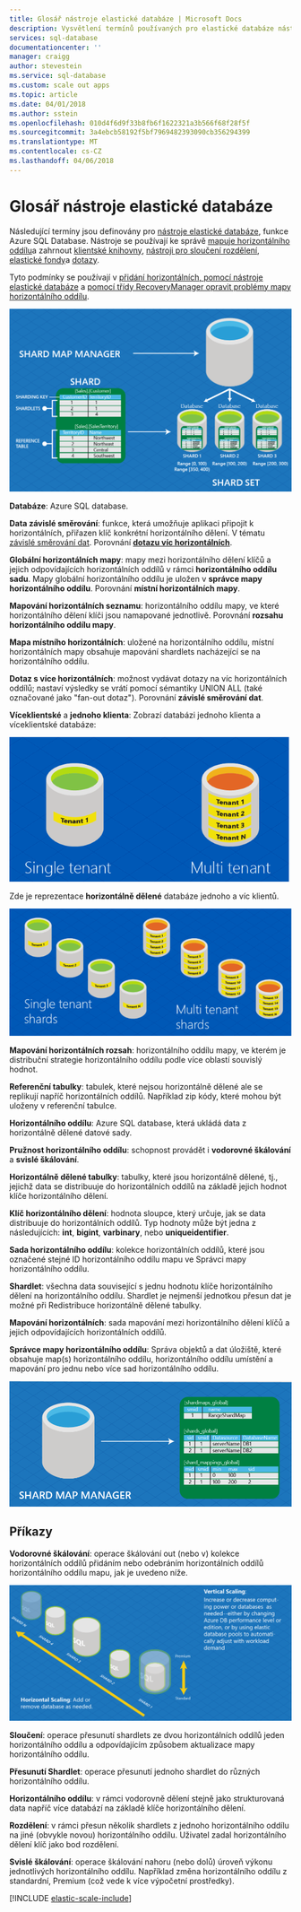 ```yaml
---
title: Glosář nástroje elastické databáze | Microsoft Docs
description: Vysvětlení termínů používaných pro elastické databáze nástroje
services: sql-database
documentationcenter: ''
manager: craigg
author: stevestein
ms.service: sql-database
ms.custom: scale out apps
ms.topic: article
ms.date: 04/01/2018
ms.author: sstein
ms.openlocfilehash: 010d4f6d9f33b8fb6f1622321a3b566f68f28f5f
ms.sourcegitcommit: 3a4ebcb58192f5bf7969482393090cb356294399
ms.translationtype: MT
ms.contentlocale: cs-CZ
ms.lasthandoff: 04/06/2018
---
```

# <a name="elastic-database-tools-glossary"></a>Glosář nástroje elastické databáze
Následující termíny jsou definovány pro [nástroje elastické databáze](sql-database-elastic-scale-introduction.md), funkce Azure SQL Database. Nástroje se používají ke správě [mapuje horizontálního oddílu](sql-database-elastic-scale-shard-map-management.md)a zahrnout [klientské knihovny](sql-database-elastic-database-client-library.md), [nástroji pro sloučení rozdělení](sql-database-elastic-scale-overview-split-and-merge.md), [elastické fondy](sql-database-elastic-pool.md)a [dotazy](sql-database-elastic-query-overview.md). 

Tyto podmínky se používají v [přidání horizontálních, pomocí nástroje elastické databáze](sql-database-elastic-scale-add-a-shard.md) a [pomocí třídy RecoveryManager opravit problémy mapy horizontálního oddílu](sql-database-elastic-database-recovery-manager.md).

![Elastické škálování podmínky][1]

**Databáze**: Azure SQL database. 

**Data závislé směrování**: funkce, která umožňuje aplikaci připojit k horizontálních, přiřazen klíč konkrétní horizontálního dělení. V tématu [závislé směrování dat](sql-database-elastic-scale-data-dependent-routing.md). Porovnání  **[dotazu víc horizontálních](sql-database-elastic-scale-multishard-querying.md)**.

**Globální horizontálních mapy**: mapy mezi horizontálního dělení klíčů a jejich odpovídajících horizontálních oddílů v rámci **horizontálního oddílu sadu**. Mapy globální horizontálního oddílu je uložen v **správce mapy horizontálního oddílu**. Porovnání **místní horizontálních mapy**.

**Mapování horizontálních seznamu**: horizontálního oddílu mapy, ve které horizontálního dělení klíči jsou namapované jednotlivě. Porovnání **rozsahu horizontálního oddílu mapy**.   

**Mapa místního horizontálních**: uložené na horizontálního oddílu, místní horizontálních mapy obsahuje mapování shardlets nacházející se na horizontálního oddílu.

**Dotaz s více horizontálních**: možnost vydávat dotazy na víc horizontálních oddílů; nastaví výsledky se vrátí pomocí sémantiky UNION ALL (také označované jako "fan-out dotaz"). Porovnání **závislé směrování dat**.

**Víceklientské** a **jednoho klienta**: Zobrazí databázi jednoho klienta a víceklientské databáze:

![Databáze jeden a více klientů](./media/sql-database-elastic-scale-glossary/multi-single-simple.png)

Zde je reprezentace **horizontálně dělené** databáze jednoho a víc klientů. 

![Databáze jeden a více klientů](./media/sql-database-elastic-scale-glossary/shards-single-multi.png)

**Mapování horizontálních rozsah**: horizontálního oddílu mapy, ve kterém je distribuční strategie horizontálního oddílu podle více oblastí souvislý hodnot. 

**Referenční tabulky**: tabulek, které nejsou horizontálně dělené ale se replikují napříč horizontálních oddílů. Například zip kódy, které mohou být uloženy v referenční tabulce. 

**Horizontálního oddílu**: Azure SQL database, která ukládá data z horizontálně dělené datové sady. 

**Pružnost horizontálního oddílu**: schopnost provádět i **vodorovné škálování** a **svislé škálování**.

**Horizontálně dělené tabulky**: tabulky, které jsou horizontálně dělené, tj., jejichž data se distribuuje do horizontálních oddílů na základě jejich hodnot klíče horizontálního dělení. 

**Klíč horizontálního dělení**: hodnota sloupce, který určuje, jak se data distribuuje do horizontálních oddílů. Typ hodnoty může být jedna z následujících: **int**, **bigint**, **varbinary**, nebo **uniqueidentifier**. 

**Sada horizontálního oddílu**: kolekce horizontálních oddílů, které jsou označené stejné ID horizontálního oddílu mapu ve Správci mapy horizontálního oddílu.  

**Shardlet**: všechna data související s jednu hodnotu klíče horizontálního dělení na horizontálního oddílu. Shardlet je nejmenší jednotkou přesun dat je možné při Redistribuce horizontálně dělené tabulky. 

**Mapování horizontálních**: sada mapování mezi horizontálního dělení klíčů a jejich odpovídajících horizontálních oddílů.

**Správce mapy horizontálního oddílu**: Správa objektů a dat úložiště, které obsahuje map(s) horizontálního oddílu, horizontálního oddílu umístění a mapování pro jednu nebo více sad horizontálního oddílu.

![Mapování][2]

## <a name="verbs"></a>Příkazy
**Vodorovné škálování**: operace škálování out (nebo v) kolekce horizontálních oddílů přidáním nebo odebráním horizontálních oddílů horizontálního oddílu mapu, jak je uvedeno níže.

![Vodorovného a svislého škálování][3]

**Sloučení**: operace přesunutí shardlets ze dvou horizontálních oddílů jeden horizontálního oddílu a odpovídajícím způsobem aktualizace mapy horizontálního oddílu.

**Přesunutí Shardlet**: operace přesunutí jednoho shardlet do různých horizontálního oddílu. 

**Horizontálního oddílu**: v rámci vodorovně dělení stejně jako strukturovaná data napříč více databází na základě klíče horizontálního dělení.

**Rozdělení**: v rámci přesun několik shardlets z jednoho horizontálního oddílu na jiné (obvykle novou) horizontálního oddílu. Uživatel zadal horizontálního dělení klíč jako bod rozdělení.

**Svislé škálování**: operace škálování nahoru (nebo dolů) úroveň výkonu jednotlivých horizontálního oddílu. Například změna horizontálního oddílu z standardní, Premium (což vede k více výpočetní prostředky). 

[!INCLUDE [elastic-scale-include](../../includes/elastic-scale-include.md)]

<!--Image references-->
[1]: ./media/sql-database-elastic-scale-glossary/glossary.png
[2]: ./media/sql-database-elastic-scale-glossary/mappings.png
[3]: ./media/sql-database-elastic-scale-glossary/h_versus_vert.png

